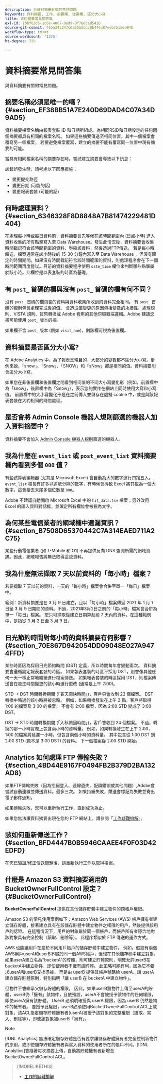```yaml
---
description: 與資料摘要有關的常見問題
keywords: 資料摘要, 工作, 前置欄, 後置欄, 區分大小寫
title: 資料摘要常見問答集
exl-id: 1bbf62d5-1c6e-4087-9ed9-8f760cad5420
source-git-commit: 46ba345247c6a2553cd30b446d87eeb7b15ee94b
workflow-type: tm+mt
source-wordcount: '1375'
ht-degree: 72%

---
```


# 資料摘要常見問答集

與資料摘要有關的常見問題。

## 摘要名稱必須是唯一的嗎？{#section_EF38BB51A7E240D69DAD4C07A34D9AD5}

資料摘要檔案名稱由報表套裝 ID 和日期所組成。為相同RSID和日期設定的任何兩個摘要都具有相同的檔案名稱。 如果這些摘要傳送至相同位置，其中一個檔案會覆寫另一個檔案。 若要避免檔案覆寫，建立的摘要不能有覆寫同一位置中現有摘要的可能。

當具有相同檔案名稱的摘要存在時，嘗試建立摘要會導致以下訊息：

該錯誤發生時，請考慮以下因應措施：

* 變更提交路徑
* 變更日期 (可能的話)
* 變更報表套裝 (可能的話)

## 何時處理資料？  {#section_6346328F8D8848A7B81474229481D404}

在處理每小時或每日資料前，資料摘要會先等候在該時間範圍內 (日或小時) 進入資料收集的所有點擊寫入至 Data Warehouse。發生此情況後，資料摘要會收集時間戳記符合該時間範圍的資料、壓縮該資料，然後透過FTP傳送。 若是每小時饋送，檔案通常在該小時後的 15-30 分鐘內寫入至 Data Warehouse ，但沒有固定的時間期間。如果沒有時間戳記符合該時間範圍的資料，則處理程序會在下一個時間範圍再度嘗試。目前的資料摘要程序使用 `date_time` 欄位來判斷哪些點擊屬於該小時。此欄位是以表套裝的時區為基礎。

## 有 `post_` 首碼的欄與沒有 `post_` 首碼的欄有何不同？

沒有 `post_` 首碼的欄包含的資料與資料收集所收到的資料完全相同。 有 `post_` 首碼的欄則包含處理完成後的值。 會造成值變更的原因包括變數的永續性、處理規則、VISTA 規則、貨幣轉換或 Adobe 套用的其他伺服器端邏輯。Adobe 建議您盡可能使用 `post_` 版本的欄。

如果欄不含 `post_` 版本 (例如 `visit_num`)，則該欄可視為後置欄。

## 資料摘要是否區分大小寫?

在 Adobe Analytics 中，為了報表呈現目的，大部分的變數都不區分大小寫。舉例來說，「snow」、「Snow」、「SNOW」和「sNow」都是相同的值。資料摘要則會區分大小寫。

如果您在非後置欄和後置欄之間看到相同值的不同大小寫變化形（例如，前置欄中為「snow」，後置欄中為「Snow」），表示您的實作在網站上同時使用大寫和小寫值。 前置欄中的大小寫變化形是在之前傳入並儲存在虛擬 cookie 中，或是與該報表套裝在大約相同的時間處理。

## 是否會將 Admin Console 機器人規則篩選的機器人加入資料摘要中？

資料摘要不會加入 [Admin Console 機器人規則](https://experienceleague.adobe.com/docs/analytics/admin/admin-tools/bot-removal/bot-removal.html?lang=zh-Hant)篩選的機器人。

## 我為什麼在 `event_list` 或 `post_event_list` 資料摘要欄內看到多個 `000` 值？

有些試算表編輯器 (尤其是 Microsoft Excel) 會自動為大的數字進行四捨五入。 `event_list` 欄含有許多以逗號分隔的數字，有時候會導致 Excel 將其視為一個大數字。這會捨去末尾多個位數至 `000`。

Adobe 不建議自動開啟 Microsoft Excel 中的 `hit_data.tsv` 檔案；另外改用 Excel 的匯入資料對話框，並確定所有欄位會被視為文字。

## 為何某些電信業者的網域欄中遺漏資訊？  {#section_B7508D65370442C7A314EAED711A2C75}

某些行動電信業者 (如 T-Mobile 和 O1) 不再提供反向 DNS 查閱所需的網域資訊。因此，網域報告將無法取得這些資料。

## 我為什麼無法擷取 7 天以前資料的「每小時」檔案？

若要擷取 7 天以前的資料，一天的「每小時」檔案會合併至單一「每日」檔案中。

範例：新資料摘要是在 3 月 9 日建立，且以「每小時」檔案傳遞 2021 年 1 月 1 日至 3 月 9 日期間的資料。不過，2021年3月2日之前的「每小時」檔案會合併為單一「每日」檔案。 您只可擷取從建立日期算起前 7 天內的資料。在這種範例中，是指從 3 月 2 日至 3 月 9 日。

## 日光節約時間對每小時的資料摘要有何影響？  {#section_70E867D942054DD09048E027A9474FFD}

某些時區因為採用日光節約時間 (DST) 定義，所以時間每年會變動兩次。 資料摘要會遵循設定報表套裝的時區。 如果報表套裝的時區不採用 DST，則會像其他任何一天一樣正常地繼續進行檔案傳送。 如果報表套裝的時區採用 DST，則檔案傳送會在發生時間變更的該小時進行更改 (通常是上午 2:00)。

STD -> DST 時間轉換期間 (「春天調快時間」)，客戶只會收到 23 個檔案。 DST 轉換中略過的該小時將被忽略。 例如，如果轉換發生在上午 2 點，客戶將取得 1:00 的檔案及 3:00 的檔案。 不會有 2:00 檔案，因為 2:00 STD 變成了 3:00 DST。

DST -> STD 時間轉換期間 (「入秋調回時間」)，客戶會收到 24 個檔案。 不過，轉換的那一小時實際上包含兩小時的資料量。 例如，如果轉換發生在上午 2:00，1:00 的檔案將延遲一小時，但包含兩個小時的資料量。 其中包含從 1:00 DST 到 2:00 STD (原本是 3:00 DST) 的資料。 下一個檔案從 2:00 STD 開始。

## Analytics 如何處理 FTP 傳輸失敗？  {#section_4BD44E9167F0494FB2B379D2BA132AD8}

如果FTP傳輸失敗（因為拒絕登入、連線遺失、配額錯誤或其他問題）,Adobe會嘗試自動連線並傳送資料，最多三次。 如果持續失敗，饋送會標記為失敗並寄出電子郵件通知。

如果傳輸失敗，您可以重新執行工作，直到成功為止。

如果您無法讓資料摘要出現在您的 FTP 網站上，請參閱「[工作疑難排解](jobs-troubleshooting.md)」。

## 該如何重新傳送工作？  {#section_BFD4447B0B5946CAAEE4F0F03D42EDFD}

在您已驗證/修正傳送問題後，請重新執行工作以取得檔案。

## 什麼是 Amazon S3 資料摘要適用的 BucketOwnerFullControl 設定？  {#BucketOwnerFullControl}

**BucketOwnerFullControl** 提供在其他儲存貯體中建立物件的跨帳戶權限。

Amazon S3 的常見使用案例如下：Amazon Web Services (AWS) 帳戶擁有者建立儲存貯體，接著建立具有在該儲存貯體中建立物件之權限的用戶，然後提供該用戶的認證。 在這種情況下，用戶的對象屬於同一個帳戶，而帳戶所有者隱含地對該對象具有完全控制（讀取、刪除等）。 此程序類似於 FTP 傳送的運作方式。

AWS 也能讓用戶在屬於不同用戶帳戶的儲存貯體中建立物件。 例如，假設有兩個AWS用戶userA和userB不屬於同一個AWS帳戶，但想在其他儲存桶中建立對象。 如果userA建立名為&quot;bucketA&quot;的貯體，則可建立貯體原則，明確允許userB在bucketA中建立物件，即使使用者不擁有該貯體。 此策略可能有利，因為它不要求userA和userB交換憑據。 而是由 userB 提供其帳戶號碼給 userA，讓 userA 建立儲存貯體原則，特別指明「讓 userB 在 bucketA 中建立物件」。

但物件不會繼承父儲存貯體的權限。 因此，如果userB將物件上傳至userA的貯體，userB仍「擁有」該物件，且依預設，userA不會被授予該物件的任何權限，即使userA擁有該貯體。 UserB 必須明確授與 userA 權限，因為 userB 仍然是物件的擁有者。 要授予此權限，userB必須使用BucketOwnerFullControl ACL上載對象，該ACL指定儲存貯體擁有者(userA)被授予該對象的完整權限（讀取、寫入、刪除等），即使該對象被userB「擁有」。

>[!NOTE]
>
>[!DNL Analytics] 無法確定儲存貯體是否有要求讓儲存貯體擁有者完全控制新物件的原則，或即使儲存貯體擁有者與寫入資料的使用者所在的帳戶不同。[!DNL Analytics]會隨著每次摘要上傳，自動將貯體擁有者新增至BucketOwnerFullControl ACL。

>[!MORELIKETHIS]
>
>* [工作的疑難排解](jobs-troubleshooting.md)

